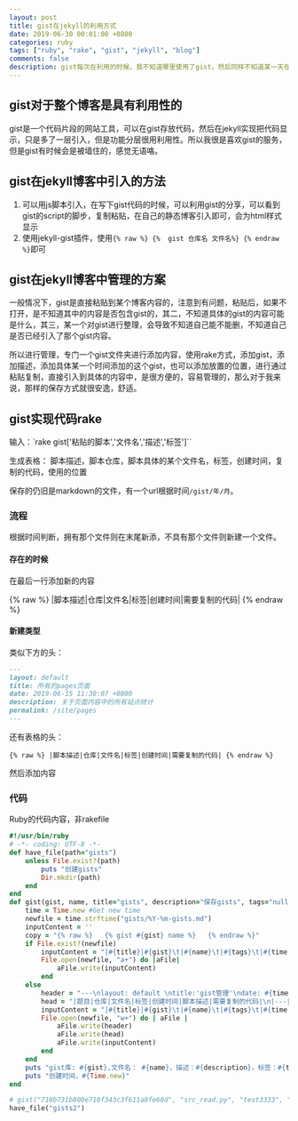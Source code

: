 ```yaml
---
layout: post
title: gist在jekyll的利用方式 
date: 2019-06-30 00:01:00 +0800 
categories: ruby 
tags: ["ruby", "rake", "gist", "jekyll", "blog"]
comments: false
description: gist每次在利用的时候，我不知道哪里使用了gist，然后同样不知道某一天在gist中删除是否会影响到jekyll博客的内容，所以我就需要一个位置进行存放gist的记录，什么时候引用，引用的位置在哪，那么久很容易找到位置，找到引入了多少。可以便捷对gist进行修改，而不是害怕修改删除了gist会对博客造成影响。
---
```

## gist对于整个博客是具有利用性的

gist是一个代码片段的网站工具，可以在gist存放代码，然后在jekyll实现把代码显示，只是多了一层引入，但是功能分层很用利用性。所以我很是喜欢gist的服务，但是gist有时候会是被墙住的，感觉无语咯。

## gist在jekyll博客中引入的方法

1. 可以用js脚本引入，在写下gist代码的时候，可以利用gist的分享，可以看到gist的script的脚步，复制粘贴，在自己的静态博客引入即可，会为html样式显示
2. 使用jekyll-gist插件，使用`{% raw %} {%  gist 仓库名 文件名%} {% endraw %}`即可

## gist在jekyll博客中管理的方案

一般情况下，gist是直接粘贴到某个博客内容的，注意到有问题，粘贴后，如果不打开，是不知道其中的内容是否包含gist的，其二，不知道具体的gist的内容可能是什么，其三，某一个对gist进行整理，会导致不知道自己能不能删，不知道自己是否已经引入了那个gist内容。

所以进行管理，专门一个gist文件夹进行添加内容，使用rake方式，添加gist，添加描述，添加具体某一个时间添加的这个gist，也可以添加放置的位置，进行通过粘贴复制，直接引入到具体的内容中，是很方便的，容易管理的，那么对于我来说，那样的保存方式就很安逸，舒适。

## gist实现代码rake

输入：`rake gist['粘贴的脚本','文件名','描述','标签']``

生成表格： 脚本描述，脚本仓库，脚本具体的某个文件名，标签，创建时间，复制的代码，使用的位置

保存的仍旧是markdown的文件，有一个url根据时间`/gist/年/月`。

### 流程

根据时间判断，拥有那个文件则在末尾新添，不具有那个文件则新建一个文件。

#### 存在的时候
在最后一行添加新的内容

{% raw %} |脚本描述|仓库|文件名|标签|创建时间|需要复制的代码| {% endraw %}

#### 新建类型

类似下方的头：

```markdown
---
layout: default
title: 所有的pages页面
date: 2019-06-15 11:30:07 +0800 
description: 关于页面内容中的所有站点统计
permalink: /site/pages
---
```

还有表格的头：

`{% raw %} |脚本描述|仓库|文件名|标签|创建时间|需要复制的代码| {% endraw %}`

然后添加内容


### 代码

Ruby的代码内容，非rakefile

```Ruby
#!/usr/bin/ruby
# -*- coding: UTF-8 -*-
def have_file(path="gists")
    unless File.exist?(path)
        puts "创建gists"
        Dir.mkdir(path)
    end
end
def gist(gist, name, title="gists", description="保存gists", tags="null")
    time = Time.new #Get new time
    newfile = time.strftime("gists/%Y-%m-gists.md")
    inputContent = ''
    copy = "{% raw %}   {% gist #{gist} name %}   {% endraw %}"
    if File.exist?(newfile)
        inputContent = "|#{title}|#{gist}\t|#{name}\t|#{tags}\t|#{time.inspect}\t|#{description}\t\t|#{copy}|\n"
        File.open(newfile, "a+") do |aFile|
            aFile.write(inputContent)
        end
    else 
        header = "---\nlayout: default \ntitle:'gist管理'\ndate: #{time.inspect} \n#{description}\npermalink: /gists/#{time.year}/#{time.month}\n---\n"
        head = "|题目|仓库|文件名|标签|创建时间|脚本描述|需要复制的代码|\n|---|---|---|---|---|---|\n"
        inputContent = "|#{title}|#{gist}\t|#{name}\t|#{tags}\t|#{time.inspect}\t|#{description}\t\t|#{copy}|\n"
        File.open(newfile, "w+") do | aFile |
            aFile.write(header)
            aFile.write(head)
            aFile.write(inputContent)
        end  
    end
    puts "gist库: #{gist},文件名： #{name}，描述：#{description}，标签：#{tags} "
    puts "创建时间，#{Time.new}"
end

# gist("710b731b800e710f343c3f611a8fe60d", "src_read.py", "test3333", "tag1tag2")
have_file("gists2")
```